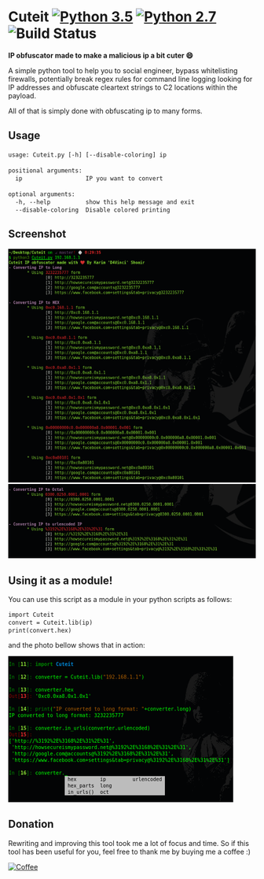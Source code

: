# Cuteit [![Python 3.5](https://img.shields.io/badge/Python-3.5-yellow.svg)](http://www.python.org/download/) [![Python 2.7](https://img.shields.io/badge/Python-2.7-yellow.svg)](http://www.python.org/download/) ![Build Status](https://img.shields.io/badge/Version-0.2.1-red.svg)
**IP obfuscator made to make a malicious ip a bit cuter :smile:**

A simple python tool to help you to social engineer, bypass whitelisting firewalls, potentially break regex rules for command line logging looking for IP addresses and obfuscate cleartext strings to C2 locations within the payload.

All of that is simply done with obfuscating ip to many forms.

## Usage
```
usage: Cuteit.py [-h] [--disable-coloring] ip

positional arguments:
  ip                  IP you want to convert

optional arguments:
  -h, --help          show this help message and exit
  --disable-coloring  Disable colored printing
```

## Screenshot
![alt img](Screenshot1.png)
![alt img](Screenshot2.png)

## Using it as a module!
You can use this script as a module in your python scripts as follows:
```
import Cuteit
convert = Cuteit.lib(ip)
print(convert.hex)
```
and the photo bellow shows that in action:

![alt img](module.png)

## Donation
Rewriting and improving this tool took me a lot of focus and time.
So if this tool has been useful for you, feel free to thank me by buying me a coffee :)

[![Coffee](https://www.buymeacoffee.com/assets/img/custom_images/orange_img.png)](https://https://www.buymeacoffee.com/MrX)
